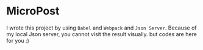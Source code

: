 # MicroPost

I wrote this project by using `Babel` and `Webpack` and `Json Server`. 
Because of my local Json server, you cannot visit the result visually. 
but codes are here for you :) 
